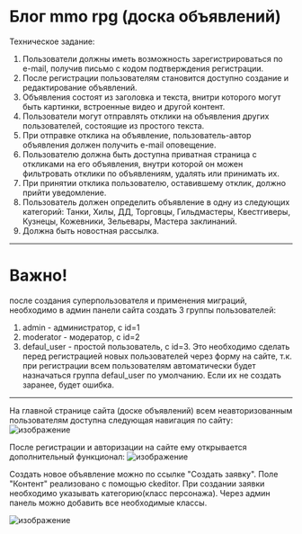 # Блог mmo rpg (доска объявлений)

Техническое задание:

1) Пользователи должны иметь возможность зарегистрироваться по e-mail, получив письмо с кодом подтверждения регистрации.
2) После регистрации пользователям становится доступно создание и редактирование объявлений.
3) Объявления состоят из заголовка и текста, внитри которого могут быть картинки, встроенные видео и другой контент.
4) Пользователи могут отправлять отклики на объявления других пользователей, состоящие из простого текста.
5) При отправке отклика на объявление, пользователь-автор объявления должен получить e-mail оповещение.
6) Пользователю должна быть доступна приватная страница с откликами на его объявления, внутри которой он можен фильтровать отклики по объявлениям, удалять или принимать их.
7) При принятии отклика пользователю, оставившему отклик, должно прийти уведомление.
8) Пользователь должен определить объявление в одну из следующих категорий: Танки, Хилы, ДД, Торговцы, Гильдмастеры, Квестгиверы, Кузнецы, Кожевники, Зельевары, Мастера заклинаний.
9) Должна быть новостная рассылка.

---------------------------------------------------------------------------------------------------------------------

# Важно!
после создания суперпользователя и применения миграций, необходимо в админ панели сайта создать 3 группы пользователей:
1) admin - администратор, с id=1
2) moderator - модератор, c id=2
3) defaul_user - простой пользователь, c id=3.
Это необходимо сделать перед регистрацией новых пользователей через форму на сайте, т.к. при регистрации всем пользователям автоматически будет назначаться группа defaul_user по умолчанию. Если их не создать заранее, будет ошибка.
---------------------------------------------------------------------------------------------------------------------


На главной странице сайта (доске объявлений) всем неавторизованным пользователям доступна следующая навигация по сайту:
![изображение](https://github.com/GalinaPimkina/mmo-blog/assets/133103137/2ec3663f-bedf-422a-bdbd-f4af58f046ac)

После регистрации и авторизации на сайте ему открывается дополнительный функционал:
![изображение](https://github.com/GalinaPimkina/mmo-blog/assets/133103137/4edc4150-4838-4c67-a273-feae4e3770a8)

Создать новое объявление можно по ссылке "Создать заявку". Поле "Контент" реализовано с помощью ckeditor.
При создании заявки необходимо указывать категорию(класс персонажа). Через админ панель можно добавить все необходимые классы.

![изображение](https://github.com/GalinaPimkina/mmo-blog/assets/133103137/14a68e66-cae5-40eb-9487-69cae86b1a51)






